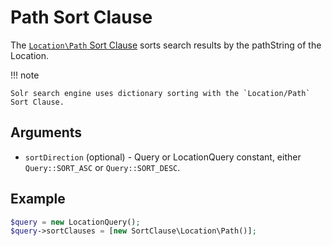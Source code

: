 # Path Sort Clause

The [`Location\Path` Sort Clause](https://github.com/ibexa/core/blob/main/src/contracts/Repository/Values/Content/Query/SortClause/Location/Path.php)
sorts search results by the pathString of the Location.

!!! note

    Solr search engine uses dictionary sorting with the `Location/Path` Sort Clause.

## Arguments

- `sortDirection` (optional) - Query or LocationQuery constant, either `Query::SORT_ASC` or `Query::SORT_DESC`.

## Example

``` php
$query = new LocationQuery();
$query->sortClauses = [new SortClause\Location\Path()];
```
